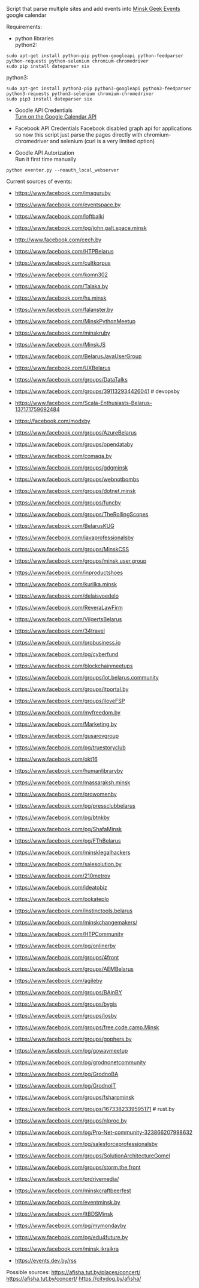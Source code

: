 Script that parse multiple sites and add events into [Minsk Geek Events
](https://calendar.google.com/calendar/embed?src=58deqgrcqbv4eup0l07s0pnid0%40group.calendar.google.com&ctz=Europe/Minsk) google calendar

Requirements:

* python libraries  
python2:  
```
sudo apt-get install python-pip python-googleapi python-feedparser python-requests python-selenium chromium-chromedriver
sudo pip install dateparser six
```
python3:  
```
sudo apt-get install python3-pip python3-googleapi python3-feedparser python3-requests python3-selenium chromium-chromedriver
sudo pip3 install dateparser six
```

* Goodle API Credentials  
[Turn on the Google Calendar API](https://developers.google.com/google-apps/calendar/quickstart/python)

* Facebook API Credentials
Facebook disabled graph api for applications so now this script just parse the pages directly with chromium-chromedriver and selenium (curl is a very limited option)

* Goodle API Autorization  
Run it first time manually
```
python eventer.py --noauth_local_webserver
```

Current sources of events:
- https://www.facebook.com/imaguruby
- https://www.facebook.com/eventspace.by
- https://www.facebook.com/loftbalki
- https://www.facebook.com/pg/john.galt.space.minsk
- http://www.facebook.com/cech.by
- https://www.facebook.com/HTPBelarus
- https://www.facebook.com/cultkorpus
- https://www.facebook.com/komn302
- https://www.facebook.com/Talaka.by
- https://www.facebook.com/hs.minsk
- https://www.facebook.com/falanster.by
- https://www.facebook.com/MinskPythonMeetup
- https://www.facebook.com/minskruby
- https://www.facebook.com/MinskJS
- https://www.facebook.com/BelarusJavaUserGroup
- https://www.facebook.com/UXBelarus
- https://www.facebook.com/groups/DataTalks
- https://www.facebook.com/groups/391132934426041 # devopsby
- https://www.facebook.com/Scala-Enthusiasts-Belarus-137171759692484
- https://facebook.com/modxby
- https://www.facebook.com/groups/AzureBelarus
- https://www.facebook.com/groups/opendataby
- https://www.facebook.com/comaqa.by
- https://www.facebook.com/groups/gdgminsk
- https://www.facebook.com/groups/webnotbombs
- https://www.facebook.com/groups/dotnet.minsk
- https://www.facebook.com/groups/funcby
- https://www.facebook.com/groups/TheRollingScopes
- https://www.facebook.com/BelarusKUG
- https://www.facebook.com/javaprofessionalsby
- https://www.facebook.com/groups/MinskCSS
- https://www.facebook.com/groups/minsk.user.group
- https://www.facebook.com/inproductshoes
- https://www.facebook.com/kurilka.minsk
- https://www.facebook.com/delaisvoedelo
- https://www.facebook.com/ReveraLawFirm
- https://www.facebook.com/VilgertsBelarus
- https://www.facebook.com/34travel
- https://www.facebook.com/probusiness.io
- https://www.facebook.com/pg/cyberfund
- https://www.facebook.com/blockchainmeetups
- https://www.facebook.com/groups/iot.belarus.community
- https://www.facebook.com/groups/itportal.by
- https://www.facebook.com/groups/iloveFSP
- https://www.facebook.com/myfreedom.by
- https://www.facebook.com/Marketing.by
- https://www.facebook.com/gusarovgroup
- https://www.facebook.com/pg/truestoryclub
- https://www.facebook.com/okt16
- https://www.facebook.com/humanlibraryby
- https://www.facebook.com/massaraksh.minsk
- https://www.facebook.com/prowomenby
- https://www.facebook.com/pg/pressclubbelarus
- https://www.facebook.com/pg/btnkby
- https://www.facebook.com/pg/ShafaMinsk
- https://www.facebook.com/pg/FThBelarus
- https://www.facebook.com/minsklegalhackers
- https://www.facebook.com/salesolution.by
- https://www.facebook.com/210metrov
- https://www.facebook.com/ideatobiz
- https://www.facebook.com/pokateplo
- https://www.facebook.com/instinctools.belarus
- https://www.facebook.com/minskchangemakers/
- https://www.facebook.com/HTPCommunity
- https://www.facebook.com/pg/onlinerby
- https://www.facebook.com/groups/4front
- https://www.facebook.com/groups/AEMBelarus
- https://www.facebook.com/agileby
- https://www.facebook.com/groups/BAinBY
- https://www.facebook.com/groups/bygis
- https://www.facebook.com/groups/iosby
- https://www.facebook.com/groups/free.code.camp.Minsk
- https://www.facebook.com/groups/gophers.by
- https://www.facebook.com/pg/gowaymeetup
- https://www.facebook.com/pg/grodnonetcommunity
- https://www.facebook.com/pg/GrodnoBA
- https://www.facebook.com/pg/GrodnoIT
- https://www.facebook.com/groups/fsharpminsk
- https://www.facebook.com/groups/1673382339595171 # rust.by
- https://www.facebook.com/groups/nlproc.by
- https://www.facebook.com/pg/Pro-Net-community-323866207998632
- https://www.facebook.com/pg/salesforceprofessionalsby
- https://www.facebook.com/groups/SolutionArchitectureGomel
- https://www.facebook.com/groups/storm.the.front
- https://www.facebook.com/prdrivemedia/
- https://www.facebook.com/minskcraftbeerfest
- https://www.facebook.com/eventminsk.by
- https://www.facebook.com/ItBDSMinsk
- https://www.facebook.com/pg/mymondayby
- https://www.facebook.com/pg/edu4future.by
- https://www.facebook.com/minsk.ikraikra

- https://events.dev.by/rss

Possible sources:
https://afisha.tut.by/places/concert/
https://afisha.tut.by/concert/
https://citydog.by/afisha/
